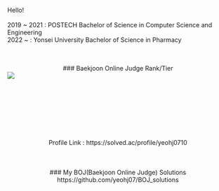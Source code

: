 Hello!<br/>
<br/>
2019 ~ 2021 : POSTECH Bachelor of Science in Computer Science and Engineering</br>
2022 ~ : Yonsei University Bachelor of Science in Pharmacy</br>
<br/>
<br/>
<div align="center">
  ### Baekjoon Online Judge Rank/Tier<br/>
  <div align="center"><img align='left' src="http://mazassumnida.wtf/api/v2/generate_badge?boj=yeohj0710"><br/></div>
  <br/>
  <br/>
  <br/>
  <br/>
  <br/>
  <br/>
  <br/>
  <br/>
  Profile Link : https://solved.ac/profile/yeohj0710 <br/>
  <br/>
  <br/>
  <br/>
  ### My BOJ(Baekjoon Online Judge) Solutions<br/>
  https://github.com/yeohj07/BOJ_solutions
  <br/>
  <br/>
  <br/>
</div>
